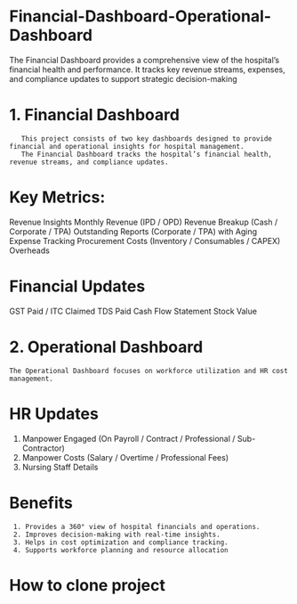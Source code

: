 # Financial-Dashboard-Operational-Dashboard
The Financial Dashboard provides a comprehensive view of the hospital’s financial health and performance. It tracks key revenue streams, expenses, and compliance updates to support strategic decision-making

# 1. Financial Dashboard
       This project consists of two key dashboards designed to provide financial and operational insights for hospital management.
       The Financial Dashboard tracks the hospital’s financial health, revenue streams, and compliance updates.
# Key Metrics:
   Revenue Insights
   Monthly Revenue (IPD / OPD)
   Revenue Breakup (Cash / Corporate / TPA)
   Outstanding Reports (Corporate / TPA) with Aging
   Expense Tracking
   Procurement Costs (Inventory / Consumables / CAPEX)
   Overheads
   
# Financial Updates
   GST Paid / ITC Claimed
   TDS Paid
   Cash Flow Statement
   Stock Value
# 2. Operational Dashboard
    The Operational Dashboard focuses on workforce utilization and HR cost management.
    
# HR Updates
   1.  Manpower Engaged (On Payroll / Contract / Professional / Sub-Contractor)
   2. Manpower Costs (Salary / Overtime / Professional Fees)
   3.  Nursing Staff Details

# Benefits
     1. Provides a 360° view of hospital financials and operations.
     2. Improves decision-making with real-time insights.
     3. Helps in cost optimization and compliance tracking.
     4. Supports workforce planning and resource allocation



# How to clone project
